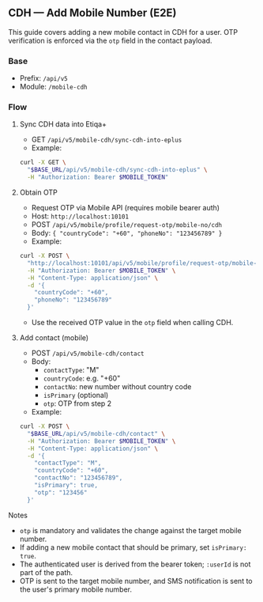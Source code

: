 ## CDH — Add Mobile Number (E2E)

This guide covers adding a new mobile contact in CDH for a user. OTP verification is enforced via the `otp` field in the contact payload.

### Base
- Prefix: `/api/v5`
- Module: `/mobile-cdh`

### Flow
1) Sync CDH data into Etiqa+
   - GET `/api/v5/mobile-cdh/sync-cdh-into-eplus`
   - Example:
   ```bash
   curl -X GET \
     "$BASE_URL/api/v5/mobile-cdh/sync-cdh-into-eplus" \
     -H "Authorization: Bearer $MOBILE_TOKEN"
   ```

2) Obtain OTP
   - Request OTP via Mobile API (requires mobile bearer auth)
   - Host: `http://localhost:10101`
   - POST `/api/v5/mobile/profile/request-otp/mobile-no/cdh`
   - Body: `{ "countryCode": "+60", "phoneNo": "123456789" }`
   - Example:
   ```bash
   curl -X POST \
     "http://localhost:10101/api/v5/mobile/profile/request-otp/mobile-no/cdh" \
     -H "Authorization: Bearer $MOBILE_TOKEN" \
     -H "Content-Type: application/json" \
     -d '{
       "countryCode": "+60",
       "phoneNo": "123456789"
     }'
   ```
   - Use the received OTP value in the `otp` field when calling CDH.

3) Add contact (mobile)
   - POST `/api/v5/mobile-cdh/contact`
   - Body:
     - `contactType`: "M"
     - `countryCode`: e.g. "+60"
     - `contactNo`: new number without country code
     - `isPrimary` (optional)
     - `otp`: OTP from step 2
   - Example:
   ```bash
   curl -X POST \
     "$BASE_URL/api/v5/mobile-cdh/contact" \
     -H "Authorization: Bearer $MOBILE_TOKEN" \
     -H "Content-Type: application/json" \
     -d '{
       "contactType": "M",
       "countryCode": "+60",
       "contactNo": "123456789",
       "isPrimary": true,
       "otp": "123456"
     }'
   ```

Notes
- `otp` is mandatory and validates the change against the target mobile number.
- If adding a new mobile contact that should be primary, set `isPrimary: true`.
- The authenticated user is derived from the bearer token; `:userId` is not part of the path.
- OTP is sent to the target mobile number, and SMS notification is sent to the user's primary mobile number.
